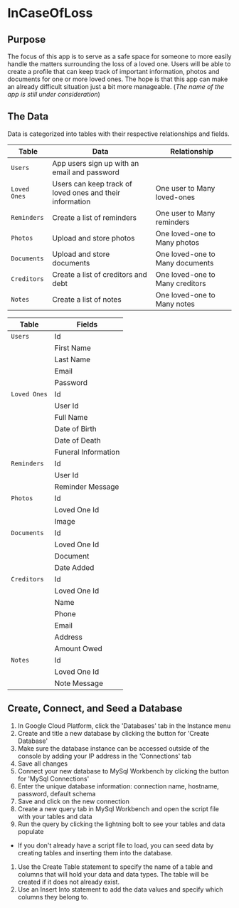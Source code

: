 # InCaseOfLoss

## Purpose
The focus of this app is to serve as a safe space for someone to more easily handle the matters surrounding the loss of a loved one. Users will be able to create a profile that can keep track of important information, photos and documents for one or more loved ones. The hope is that this app can make an already difficult situation just a bit more manageable. (*The name of the app is still under consideration*)

## The Data
Data is categorized into tables with their respective relationships and fields.

| Table  | Data | Relationship | 
|  -  |  -  |  -  |
| `Users` | App users sign up with an email and password |
| `Loved Ones` | Users can keep track of loved ones and their information | One user to Many loved-ones |
| `Reminders` | Create a list of reminders | One user to Many reminders |
| `Photos` | Upload and store photos | One loved-one to Many photos |
| `Documents` | Upload and store documents | One loved-one to Many documents |
| `Creditors` | Create a list of creditors and debt | One loved-one to Many creditors |
| `Notes` | Create a list of notes | One loved-one to Many notes |

| Table | Fields |
|  -  |  -  |
| `Users` | Id |
|  | First Name |
|  | Last Name |
|  | Email |
|  | Password |
| `Loved Ones` | Id |
|  | User Id |
|  | Full Name |
|  | Date of Birth |
|  | Date of Death |
|  | Funeral Information |
| `Reminders` | Id |
|  | User Id |
|  | Reminder Message |
| `Photos` | Id |
|  | Loved One Id |
|  | Image |
| `Documents` | Id |
|  | Loved One Id |
|  | Document |
|  | Date Added |
| `Creditors` | Id |
|  | Loved One Id |
|  | Name |
|  | Phone |
|  | Email |
|  | Address |
|  | Amount Owed |
| `Notes` | Id |
|  | Loved One Id |
|  | Note Message |

## Create, Connect, and Seed a Database
1. In Google Cloud Platform, click the 'Databases' tab in the Instance menu
1. Create and title a new database by clicking the button for 'Create Database'
1. Make sure the database instance can be accessed outside of the console by adding your IP address in the 'Connections' tab
1. Save all changes
1. Connect your new database to MySql Workbench by clicking the button for 'MySql Connections' 
1. Enter the unique database information: connection name, hostname, password, default schema
1. Save and click on the new connection
1. Create a new query tab in MySql Workbench and open the script file with your tables and data
1. Run the query by clicking the lightning bolt to see your tables and data populate
* If you don't already have a script file to load, you can seed data by creating tables and inserting them into the database.
1. Use the Create Table statement to specify the name of a table and columns that will hold your data and data types. The table will be created if it does not already exist.
1. Use an Insert Into statement to add the data values and specify which columns they belong to.